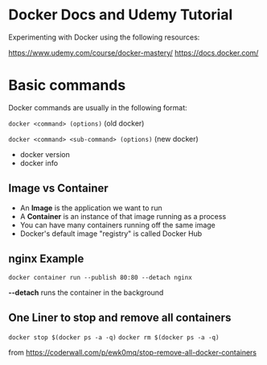 # Docker Docs and Udemy Tutorial

Experimenting with Docker using the following resources:

https://www.udemy.com/course/docker-mastery/
https://docs.docker.com/

# Basic commands

Docker commands are usually in the following format:

```docker <command> (options)``` (old docker)

```docker <command> <sub-command> (options)``` (new docker)

* docker version
* docker info

## Image vs Container

* An **Image** is the application we want to run
* A **Container** is an instance of that image running as a process
* You can have many containers running off the same image
* Docker's default image "registry" is called Docker Hub

## nginx Example

```docker container run --publish 80:80 --detach nginx```

**--detach** runs the container in the background

## One Liner to stop and remove all containers

```docker stop $(docker ps -a -q)```
```docker rm $(docker ps -a -q)```

 from https://coderwall.com/p/ewk0mq/stop-remove-all-docker-containers
